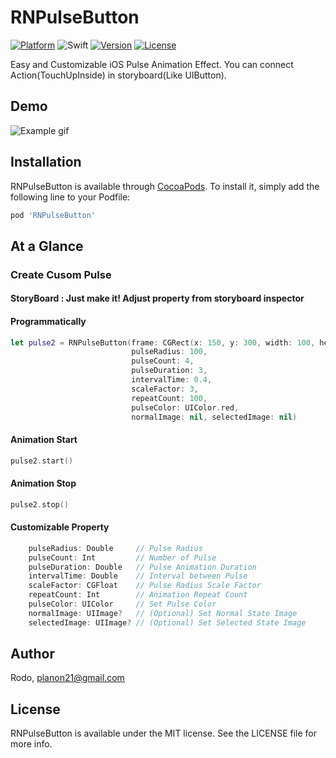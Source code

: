# RNPulseButton

[![Platform](https://img.shields.io/cocoapods/p/RNPulseButton.svg?style=flat)](http://cocoapods.org/pods/RNPulseButton)
![Swift](https://img.shields.io/badge/Swift-4.0-orange.svg)
[![Version](https://img.shields.io/cocoapods/v/RNPulseButton.svg?style=flat)](http://cocoapods.org/pods/RNPulseButton)
[![License](https://img.shields.io/cocoapods/l/RNPulseButton.svg?style=flat)](http://cocoapods.org/pods/RNPulseButton)

Easy and Customizable iOS Pulse Animation Effect.
You can connect Action(TouchUpInside) in storyboard(Like UIButton).
## Demo

![Example gif](https://media.giphy.com/media/XbOWESMj2kzP2YPIaP/giphy.gif)

## Installation

RNPulseButton is available through [CocoaPods](http://cocoapods.org). To install
it, simply add the following line to your Podfile:

```ruby
pod 'RNPulseButton'
```

## At a Glance

### Create Cusom Pulse

#### StoryBoard : Just make it! Adjust property from storyboard inspector

#### Programmatically
``` swift
let pulse2 = RNPulseButton(frame: CGRect(x: 150, y: 300, width: 100, height: 100),
                           pulseRadius: 100,
                           pulseCount: 4,
                           pulseDuration: 3,
                           intervalTime: 0.4,
                           scaleFactor: 3,
                           repeatCount: 100,
                           pulseColor: UIColor.red,
                           normalImage: nil, selectedImage: nil)
```

#### Animation Start

```swift
pulse2.start()
```

#### Animation Stop

```swift
pulse2.stop()
```

#### Customizable Property
```swift
    pulseRadius: Double     // Pulse Radius
    pulseCount: Int         // Number of Pulse
    pulseDuration: Double   // Pulse Animation Duration
    intervalTime: Double    // Interval between Pulse
    scaleFactor: CGFloat    // Pulse Radius Scale Factor
    repeatCount: Int        // Animation Repeat Count
    pulseColor: UIColor     // Set Pulse Color
    normalImage: UIImage?   // (Optional) Set Normal State Image
    selectedImage: UIImage? // (Optional) Set Selected State Image
```

## Author

Rodo, planon21@gmail.com

## License

RNPulseButton is available under the MIT license. See the LICENSE file for more info.
